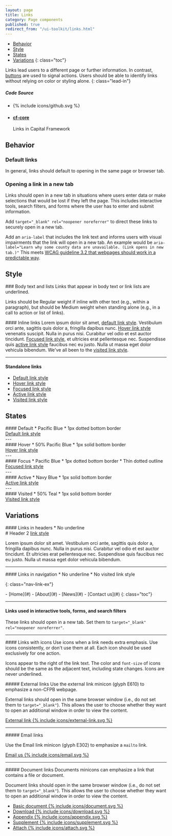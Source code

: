 ```yaml
---
layout: page
title: Links
category: Page components
published: true
redirect_from: "/ui-toolkit/links.html"
---
```


- [Behavior](#behavior)
- [Style](#style)
- [States](#states)
- [Variations](#variations)
{: class="toc"}

<div class="content-50 content-first">

Links lead users to a different page or further information. In contrast, <a href="/design-manual/ui-toolkit/buttons.html">buttons</a> are used to signal actions. Users should be able to identify links without relying on color or styling alone.
{: class="lead-in"}

</div>

<div class="content-50 content-last">
  <h5 class="repo-list-header">Code Source</h5>
  <ul class="repo-list">
    <li>
      {% include icons/github.svg %}
    </li>
    <li>
      <a href="https://github.com/cfpb/capital-framework/blob/canary/src/cf-core/src/cf-base.less#L396">
        <h4>cf-core</h4>
      </a>
      <p>Links in Capital Framework</p>
    </li>
  </ul>
</div>

## Behavior

### Default links
In general, links should default to opening in the same page or browser tab.

### Opening a link in a new tab
Links should open in a new tab in situations where users enter data or make
selections that would be lost if they left the page. This includes interactive
tools, search filters, and forms where the user has to enter and submit
information.

Add `target="_blank" rel="noopener noreferrer"` to direct these links to
securely open in a new tab.

Add an `aria-label` that includes the link text and informs users with visual impairments that the link will open in a new tab. An example would be `aria-label="Learn why some county data are unavailable. (Link opens in new tab.)"` This meets [WCAG guideline 3.2 that webpages should work in  a predictable way](https://www.w3.org/TR/WCAG20-TECHS/G201.html). 


## Style

<div class="content-33 content-first">
### Body text and lists
Links that appear in body text or link lists are underlined.

Links should be Regular weight if inline with other text
(e.g., within a paragraph),
but should be Medium weight when standing alone
(e.g., in a call to action or list of links).
</div>

<div class="content-67 content-last">
#### Inline links
Lorem ipsum dolor sit amet, <a href="#">default link style</a>. Vestibulum orci ante, sagittis quis dolor a, fringilla dapibus nunc. <a href="#" class="hover">Hover link style</a> venenatis suscipit. Nulla in purus nisi. Curabitur vel odio et est auctor tincidunt. <a href="#" class="focus">Focused link style</a>, et ultricies erat pellentesque nec. Suspendisse quis <a href="#" class="active">active link style</a> faucibus nec eu justo. Nulla ut massa eget dolor vehicula bibendum. We've all been to the <a href="#" class="visited">visited link style</a>.

---

#### Standalone links
<ul class="medium-ex m-list m-list__unstyled">
    <li class="m-list_item">
        <a href="#">Default link style</a>
    </li>
    <li class="m-list_item">
        <a href="#" class="hover">Hover link style</a>
    </li>
    <li class="m-list_item">
        <a href="#" class="focus">Focused link style</a>
    </li>
    <li class="m-list_item">
        <a href="#" class="active">Active link style</a>
    </li>
    <li class="m-list_item">
        <a href="#" class="visited">Visited link style</a>
    </li>
</ul>
</div>




## States

<div class="content-33 content-first">
#### Default
* Pacific Blue
* 1px dotted bottom border
</div>

<div class="content-67 content-last regular-ex">
<a href="#">Default link style</a>
</div>
---

<div class="content-33 content-first">
#### Hover
* 50% Pacific Blue
* 1px solid bottom border
</div>
<div class="content-67 content-last regular-ex">
<a href="#" class="hover">Hover link style</a>
</div>
---

<div class="content-33 content-first">
#### Focus
* Pacific Blue
* 1px dotted bottom border
* Thin dotted outline
</div>
<div class="content-67 content-last regular-ex">
<a href="#" class="focus">Focused link style</a>
</div>
---

<div class="content-33 content-first">
#### Active
* Navy Blue
* 1px solid bottom border
</div>
<div class="content-67 content-last regular-ex">
<a href="#" class="active">Active link style</a>
</div>
---

<div class="content-33 content-first">
#### Visited
* 50% Teal
* 1px solid bottom border
</div>

<div class="content-67 content-last regular-ex">
<a href="#" class="visited">Visited link style</a>
</div>


## Variations

<div class="content-33 content-first">
#### Links in headers
* No underline
</div>

<div class="content-67 content-last">
# Header 2 <a href="#">link style</a>

Lorem ipsum dolor sit amet. Vestibulum orci ante, sagittis quis dolor a, fringilla dapibus nunc. Nulla in purus nisi. Curabitur vel odio et est auctor tincidunt. Et ultricies erat pellentesque nec. Suspendisse quis faucibus nec eu justo. Nulla ut massa eget dolor vehicula bibendum.
</div>

---

<div class="content-33 content-first">
#### Links in navigation
* No underline
* No visited link style
</div>

{: class="nav-link-ex"}
<div class="content-67 content-last">
- [Home](#)
- [About](#)
- [News](#)
- [Contact us](#)
{: class="toc"}
</div>

---

#### Links used in interactive tools, forms, and search filters
These links should open in a new tab. Set them to `target="_blank"
rel="noopener noreferrer"`.

---

<div class="content-33 content-first">
#### Links with icons
Use icons when a link needs extra emphasis. Use icons consistently, or don't use them at all. Each icon should be used exclusively for one action.

Icons appear to the right of the link text. The color and ```font-size``` of icons should be the same as the adjacent text, including state changes. Icons are never underlined.
</div>

<div class="content-67 content-last">

<div class="content-50 content-first">
##### External links
Use the external link minicon (glyph E610) to emphasize a non-CFPB webpage.

External links should open in the same browser window (i.e., do not set them to ```target="_blank"```). This allows the user to choose whether they want to open an additional window in order to view the content.
</div>

<div class="content-50 content-last regular-ex">
  <a class="a-link a-link__icon" href="#">
    <span class="a-link_text">External link</span>
    {% include icons/external-link.svg %}
  </a>
</div>

---

<div class="content-50 content-first">
##### Email links

Use the Email link minicon (glyph E302) to emphasize a <code>mailto</code> link.
</div>

<div class="content-50 content-last regular-ex">
  <a class="a-link a-link__icon" href="#">
    <span class="a-link_text">Email us</span>
    {% include icons/email.svg %}
  </a>
</div>

---

<div class="content-50 content-first">
##### Document links
Documents minicons can emphasize a link that contains a file or document.

Document links should open in the same browser window (i.e., do not set them to ```target="_blank"```). This allows the user to choose whether they want to open an additional window in order to view the content.
</div>

<div class="content-50 content-last regular-ex">
<ul class="list_links-minicons">
  <li>
    <a class="a-link a-link__icon" href="#">
      <span class="a-link_text">Basic document</span>
      {% include icons/document.svg %}
    </a>
  </li>
  <li>
    <a class="a-link a-link__icon" href="#">
      <span class="a-link_text">Download</span>
      {% include icons/download.svg %}
    </a>
  </li>
  <li>
    <a class="a-link a-link__icon" href="#">
      <span class="a-link_text">Appendix</span>
      {% include icons/appendix.svg %}
    </a>
  </li>
  <li>
    <a class="a-link a-link__icon" href="#">
      <span class="a-link_text">Supplement</span>
      {% include icons/supplement.svg %}
    </a>
  </li>
  <li>
    <a class="a-link a-link__icon" href="#">
      <span class="a-link_text">Attach</span>
      {% include icons/attach.svg %}
    </a>
  </li>
</ul>

</div>

</div>
